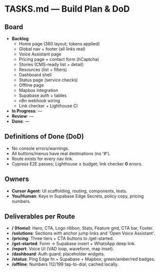 # TASKS.md — Build Plan & DoD

## Board
- **Backlog**
  - Home page (360 layout; tokens applied)
  - Global nav + footer (all links real)
  - Voice Assistant page
  - Pricing page + contact form (hCaptcha)
  - Stories (CMS-ready list + detail)
  - Resources (list + filters)
  - Dashboard shell
  - Status page (service checks)
  - Offline page
  - Mapbox integration
  - Supabase auth + tables
  - n8n webhook wiring
  - Link checker + Lighthouse CI
- **In Progress**: —
- **Review**: —
- **Done**: —

## Definitions of Done (DoD)
- No console errors/warnings.
- All buttons/menus have real destinations (no '#').
- Route exists for every nav link.
- Cypress E2E passes; Lighthouse ≥ budget; link checker **0** errors.

## Owners
- **Cursor Agent**: UI scaffolding, routing, components, tests.
- **You/Human**: Keys in Supabase Edge Secrets, policy copy, pricing numbers.

## Deliverables per Route
- **/ (Home)**: Hero, CTA, Logo ribbon, Stats, Feature grid, CTA bar, Footer.
- **/solutions**: Sections with anchor jump links and 'Open Voice Assistant'.
- **/pricing**: Three tiers + CTA buttons to /get-started.
- **/get-started**: Form → Supabase insert + WhatsApp deep link.
- **/report**: Voice UI (VAD loop, waveform, map inset).
- **/dashboard**: Auth guard; placeholder widgets.
- **/status**: Ping Edge fn + Supabase + Mapbox; green/amber/red badges.
- **/offline**: Numbers 112/199 tap-to-dial; cached locally.